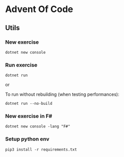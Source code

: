 # Advent Of Code

## Utils

### New exercise

```
dotnet new console
```


### Run exercise

```
dotnet run
```

or 

To run without rebuilding (when testing performances):

```
dotnet run --no-build
```

### New exercise in F#

```
dotnet new console -lang "F#"
```

### Setup python env

```
pip3 install -r requirements.txt
```